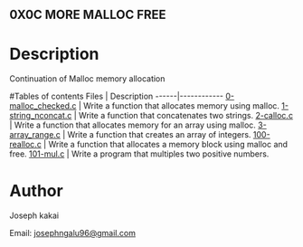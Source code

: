 ## 0X0C MORE MALLOC FREE


# Description
Continuation of Malloc memory allocation

#Tables of contents
Files | Description
------|------------
[0-malloc_checked.c](./0-malloc_checked.c) | Write a function that allocates memory using malloc.
[1-string_nconcat.c](./1-string_nconcat.c) | Write a function that concatenates two strings.
[2-calloc.c](./2-calloc.c) | Write a function that allocates memory for an array using malloc.
[3-array_range.c](./3-array_range.c) | Write a function that creates an array of integers.
[100-realloc.c](./100-realloc.c) | Write a function that allocates a memory block using malloc and free.
[101-mul.c](./101-mul.c) | Write a program that multiples two positive numbers.


# Author
Joseph kakai

Email: josephngalu96@gmail.com
